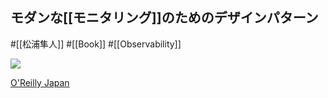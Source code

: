 ## モダンな[[モニタリング]]のためのデザインパターン

#[[松浦隼人]] #[[Book]] #[[Observability]]

![](https://www.oreilly.co.jp/books/images/picture_large978-4-87311-864-2.jpeg)

[O'Reilly Japan](https://www.oreilly.co.jp/books/9784873118642/)